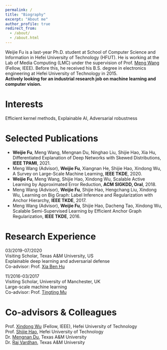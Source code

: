 ```yaml
---
permalink: /
title: "Biography"
excerpt: "About me"
author_profile: true
redirect_from: 
  - /about/
  - /about.html
---
```

Weijie Fu is a last-year Ph.D. student at School of Computer Science and Information in Hefei University of Technology (HFUT). He is working at the Lab of Media Computing (LMC) under the supervision of Prof. [Meng Wang](https://sites.google.com/view/meng-wang/home) (Fellow, IEEE). Before this, he received his B.S. degree in electronics engineering at Hefei University of Technology in 2015.  
<b>Actively looking for an industrial research job on machine learning and computer vision. </b>

# Interests
Efficient kernel methods, Explainable AI, Adversarial robustness  

# Selected Publications
- <b>Weijie Fu</b>, Meng Wang, Mengnan Du, Ninghao Liu, Shijie Hao, Xia Hu, Differentiated Explanation of Deep Networks with Skewed Distributions, <b>IEEE TPAMI</b>, 2021.
- Meng Wang (Advisor), <b>Weijie Fu</b>, Xiangnan He, Shijie Hao, Xindong Wu, A Survey on Large-Scale Machine Learning, <b>IEEE TKDE</b>, 2020.
- <b>Weijie Fu</b>, Meng Wang, Shijie Hao, Xindong Wu, Scalable Active Learning by Approximated Error Reduction, <b>ACM SIGKDD, Oral</b>, 2018.
- Meng Wang (Advisor), <b>Weijie Fu</b>, Shijie Hao, Hengchang Liu, Xindong Wu, Learning on Big Graph: Label Inference and Regularization with Anchor Hierarchy, <b>IEEE TKDE</b>, 2017.
- Meng Wang (Advisor), <b>Weijie Fu</b>, Shijie Hao, Dacheng Tao, Xindong Wu, Scalable Semi-Supervised Learning by Efficient Anchor Graph Regularization, <b>IEEE TKDE</b>, 2016.

# Research Experience
03/2019-07/2020 
<br>Visiting Scholar, Texas A&M University, US
<br>Explainable deep learning and adversarial defense
<br>Co-advisor: Prof. [Xia Ben Hu](https://people.engr.tamu.edu/xiahu/index.html)

11/2016-03/2017 
<br>Visiting Scholar, University of Manchester, UK
<br>Large-scale machine learning
<br>Co-advisor: Prof. [Tingting Mu](https://personalpages.manchester.ac.uk/staff/tingting.mu/Site/About_Me.html)

# Co-advisors & Colleagues
Prof. [Xindong Wu](http://xwu.bigke.org/) (Fellow, IEEE), Hefei University of Technology<br>
Prof. [Shijie Hao](http://ci.hfut.edu.cn/2020/1209/c11505a245814/page.htm), Hefei University of Technology<br>
Dr. [Mengnan Du](https://mengnandu.com/), Texas A&M University<br>
Dr. [Raj Vardhan](https://www.linkedin.com/in/raj-vardhan/), Texas A&M University
